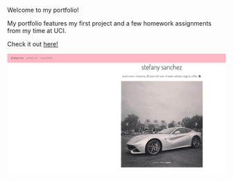 Welcome to my portfolio! 

My portfolio features my first project and a few homework assignments from my time at UCI. 

Check it out <a href="https://stefanysanz.github.io/portfolio.html">here!</a> 

<img src="./img/portfolio.jpg" alt="portfolio">

